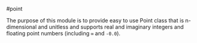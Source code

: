 #point

The purpose of this module is to provide easy to use Point class that is n-dimensional and unitless and supports real and imaginary integers and floating point numbers (including `∞` and `-0.0`).

